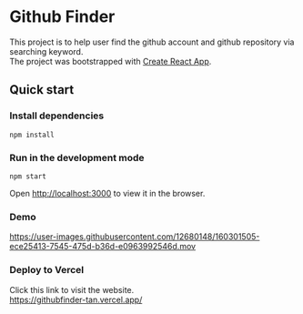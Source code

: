 # Github Finder

This project is to help user find the github account and github repository via searching keyword.<br>
The project was bootstrapped with [Create React App](https://github.com/facebook/create-react-app).

## Quick start

### Install dependencies
```
npm install
```

### Run in the development mode
```
npm start
```

Open [http://localhost:3000](http://localhost:3000) to view it in the browser.


### Demo

https://user-images.githubusercontent.com/12680148/160301505-ece25413-7545-475d-b36d-e0963992546d.mov


### Deploy to Vercel

Click this link to visit the website.<br>
https://githubfinder-tan.vercel.app/

